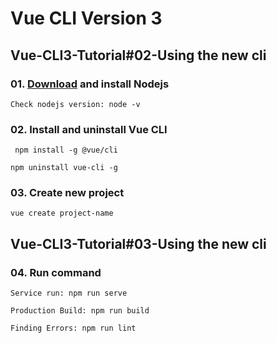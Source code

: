 # Vue CLI Version 3

## Vue-CLI3-Tutorial#02-Using the new cli

### 01. [Download](https://nodejs.org/en/download/) and install Nodejs 
```
Check nodejs version: node -v
```
### 02. Install and uninstall Vue CLI
```
 npm install -g @vue/cli
```
```
npm uninstall vue-cli -g 
```
### 03. Create new project
```
vue create project-name 
```
## Vue-CLI3-Tutorial#03-Using the new cli
### 04. Run command
```
Service run: npm run serve
```
```
Production Build: npm run build
```
```
Finding Errors: npm run lint
```

